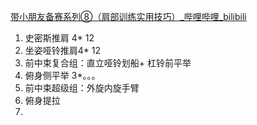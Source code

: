 [带小朋友备赛系列⑧（肩部训练实用技巧）_哔哩哔哩_bilibili](https://www.bilibili.com/video/BV1tB4y167MD?spm_id_from=333.999.0.0&vd_source=7c677371500352c9a4a060d378550cfd)

1. 史密斯推肩 4* 12
2. 坐姿哑铃推肩4* 12
3. 前中束复合组：直立哑铃划船+ 杠铃前平举
4. 俯身侧平举 3*。。。
5. 前中束超级组：外旋内旋手臂
6. 俯身提拉
7. 





